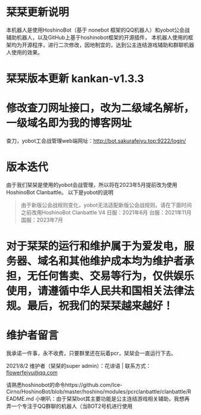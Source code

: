 # 栞栞更新说明
本机器人是使用HoshinoBot（基于 nonebot 框架的QQ机器人）和yobot公会战辅助机器人，以及GitHub上基于hoshinobot框架的开源插件，
本机器人使用的框架均为开源程序，进行二次修改，因地制宜的，达到公主连结游戏辅助和群聊机器人使用的效果。
# 栞栞版本更新 kankan-v1.3.3
# 修改查刀网址接口，改为二级域名解析，一级域名即为我的博客网址
查刀，yobot工会战管理web端网址：http://bot.sakurafeiyu.top:9222/login/

# 版本迭代
由于我们栞栞是使用的yobot会战管理，所以将在2023年5月提前改为使用HoshinoBot Clanbattle。
以下是yobot的说明
>由于新版公会战规则变化，yobot无法适配新版公会战规则，请在下面时间之前改用HoshinoBot Clanbattle V4
>日服：2021年6月
>台服：2021年11月
>国服：2023年7月  
# 对于栞栞的运行和维护属于为爱发电，服务器、域名和其他维护成本均为维护者承担，无任何售卖、交易等行为，仅供娱乐使用，请遵循中华人民共和国相关法律法规。最后，祝我们的栞栞越来越好！
# 维护者留言
我承诺一件事，永不收费，只要群里还在玩着pcr，栞栞会一直运行下去。

2021/8/2	维护者（栞栞的super admin）：花诽语 | 联系方式：<flowerfeiyu@qq.com>

请熟悉hoshinobot的命令https://github.com/Ice-Cirno/HoshinoBot/blob/master/hoshino/modules/pcrclanbattle/clanbattle/README.md
小喇叭：由于栞栞bot其主要功能是公主连结游戏相关辅助，我想再弄一个专注于QQ群聊的机器人（当BOT2号机进行使用


